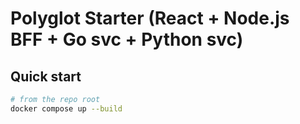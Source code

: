 # Polyglot Starter (React + Node.js BFF + Go svc + Python svc)


## Quick start
```bash
# from the repo root
docker compose up --build